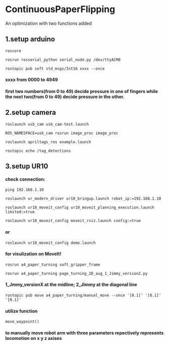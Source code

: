 # ContinuousPaperFlipping
An optimization with two functions added

## 1.setup arduino 

```roscore```

```rosrun rosserial_python serial_node.py /dev/ttyACM0```

```rostopic pub soft std_msgs/Int16 xxxx --once```

#### xxxx from 0000 to 4949 

#### first two numbers(from 0 to 49) decide pressure in one of fingers while the next two(from 0 to 49) decide pressure in the other.

## 2.setup camera

```roslaunch usb_cam usb_cam-test.launch```

```ROS_NAMESPACE=usb_cam rosrun image_proc image_proc```

```roslaunch apriltags_ros example.launch```

```rostopic echo /tag_detections```

## 3.setup UR10

#### check connection: 
```ping 192.168.1.10```

```roslaunch ur_modern_driver ur10_bringup.launch robot_ip:=192.168.1.10```

```roslaunch ur10_moveit_config ur10_moveit_planning_execution.launch limited:=true```

```roslaunch ur10_moveit_config moveit_rviz.launch config:=true ``` 
####  or 
```roslaunch ur10_moveit_config demo.launch ``` 
#### for visulization on MoveIt!

```rosrun a4_paper_turning soft_gripper_frame```

```rosrun a4_paper_turning page_turning_2D_aug_1_Jimmy_version2.py```

#### 1_Jmmy_versionX at the midline; 2_Jimmy at the diagonal line

```rostopic pub move a4_paper_turning/manual_move --once '[0.1]' '[0.1]' '[0.1]'```

#### utilize function 
```move_waypoint()``` 
#### to manually move robot arm with three parameters repectively represents locomotion on x y z axises

